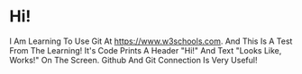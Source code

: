 # Hi!
I Am Learning To Use Git At https://www.w3schools.com. And This Is A Test From The Learning!
It's Code Prints A Header "Hi!" And Text "Looks Like, Works!" On The Screen. Github And Git Connection Is Very Useful!

